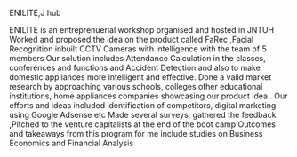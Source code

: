 ENILITE,J hub

ENILITE is an entreprenuerial workshop organised and hosted in JNTUH 
Worked and proposed the idea on the product called FaRec ,Facial
Recognition inbuilt CCTV Cameras with intelligence with the team of 5
members
Our solution includes Attendance Calculation in the classes, conferences
and functions and Accident Detection and also to make domestic appliances
more intelligent and effective.
Done a valid market research by approaching various schools, colleges
other educational institutions, home appliances companies showcasing our
product idea .
Our efforts and ideas included identification of competitors, digital
marketing using Google Adsense etc
Made several surveys, gathered the feedback ,Pitched to the venture
capitalists at the end of the boot camp
Outcomes and takeaways from this program for me include studies on
Business Economics and Financial Analysis
